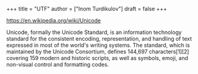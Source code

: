 +++
title = "UTF"
author = ["Inom Turdikulov"]
draft = false
+++

<https://en.wikipedia.org/wiki/Unicode>

Unicode, formally the Unicode Standard, is an information technology standard for the consistent encoding, representation, and handling of text expressed in most of the world's writing systems. The standard, which is maintained by the Unicode Consortium, defines 144,697 characters[1][2] covering 159 modern and historic scripts, as well as symbols, emoji, and non-visual control and formatting codes.
